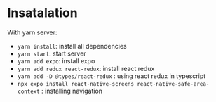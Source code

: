 # Insatalation 
With yarn server: 
* `yarn install`: install all dependencies
* `yarn start`: start server
* `yarn add expo`: install expo 
* `yarn add redux react-redux`: install react redux
* `yarn add -D @types/react-redux` : using react redux in typescript
* `npx expo install react-native-screens react-native-safe-area-context` : installing navigation
